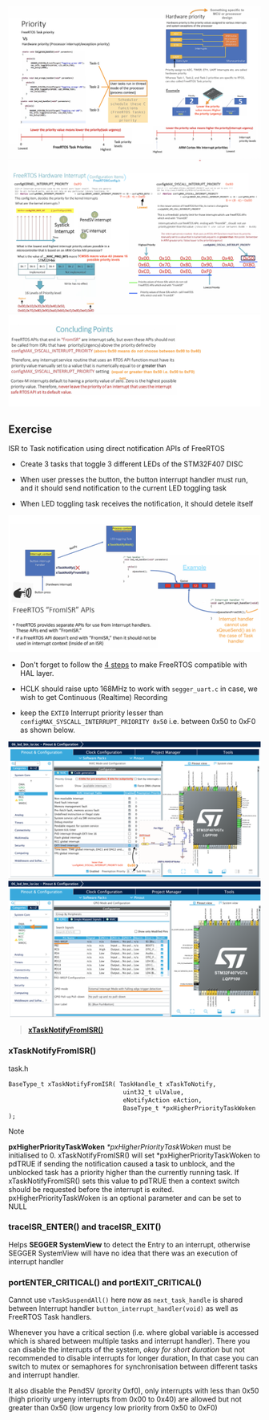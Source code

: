     
		
<img src="images/prior.png" alt="RTOS vs Hardware priority" title="RTOS vs Hardware priority">          
		
<img src="images/prior2.png" alt="RTOS vs Hardware priority" title="RTOS vs Hardware priority">          
		
<img src="images/prior3.png" alt="RTOS vs Hardware priority" title="RTOS vs Hardware priority">             
      
			

## Exercise   
     
ISR to Task notification using direct notification APIs of FreeRTOS    
    
* Create 3 tasks that toggle 3 different LEDs of the STM32F407 DISC    
    
* When user presses the button, the button interrupt handler must run, and it should send notification to the current LED toggling task    
    
* When LED toggling task receives the notification, it should detele itself     
     
		 
<img src="images/exercise.png" alt="Exercise" title="Exercise">  		 
		   
    
* Don't forget to follow the [4 steps](https://github.com/noargs/ARM-cortex-m-FreeRTOS-stm32fx/tree/main/02_led_tasks#incorporating-freertos-with-hal-layer) to make FreeRTOS compatible with HAL layer.   
    
* HCLK should raise upto 168MHz to work with `segger_uart.c` in case, we wish to get Continuous (Realtime) Recording	  	 
		   
    
* keep the `EXTI0` Interrupt priority lesser than `configMAX_SYSCALL_INTERRUPT_PRIORITY 0x50` i.e. between 0x50 to 0xF0 as shown below.    
     
		 
<img src="images/prior4.png" alt="EXTI line0 priority" title="EXTI line0 priority">  		 
     
		 
<img src="images/prior5.png" alt="External Interrupt Mode with Falling edge trigger detection" title="External Interrupt Mode with Falling edge trigger detection">  		    
     
		 
> [**xTaskNotifyFromISR()**](https://www.freertos.org/xTaskNotifyFromISR.html)     
     
		  
			
			 
### xTaskNotifyFromISR()       
      
task.h     
     
```
BaseType_t xTaskNotifyFromISR( TaskHandle_t xTaskToNotify,
                                uint32_t ulValue,
                                eNotifyAction eAction,
                                BaseType_t *pxHigherPriorityTaskWoken );
```																		 			
     		 		 
> [!NOTE]
> **pxHigherPriorityTaskWoken** _*pxHigherPriorityTaskWoken_ must be initialised to 0. 
> xTaskNotifyFromISR() will set *pxHigherPriorityTaskWoken to pdTRUE if sending the notification caused a task to unblock, and the unblocked task has a priority higher than the currently running task.
> If xTaskNotifyFromISR() sets this value to pdTRUE then a context switch should be requested before the interrupt is exited.     
> pxHigherPriorityTaskWoken is an optional parameter and can be set to NULL     
     
		  
			
			 
### traceISR_ENTER() and traceISR_EXIT()     
     
Helps **SEGGER SystemView** to detect the Entry to an interrupt, otherwise SEGGER SystemView will have no idea that there was an execution of interrupt handler		    
     
		  
			
			 
### portENTER_CRITICAL() and portEXIT_CRITICAL()     
     
Cannot use `vTaskSuspendAll()` here now as `next_task_handle` is shared between Interrupt handler `button_interrupt_handler(void)` as well as FreeRTOS Task handlers.   
    
Whenever you have a critical section (i.e. where global variable is accessed which is shared between multiple tasks and interrupt handler). There you can disable the interrupts of the system, _okay for short duration_ but not recommended to disable interrupts for longer duration, In that case you can switch to mutex or semaphores for synchronisation between different tasks and interrupt handler.   
    
It also disable the PendSV (prority 0xf0), only interrupts with less than 0x50 (high priority urgeny interrupts from 0x00 to 0x40) are allowed but not greater than 0x50 (low urgency low priority from 0x50 to 0xF0)		 
      
    

			
	 		 

         
		 
           
		 
     
		  	 						 		 
		     
		 
	
    
    
    
    
    
    
    
    
    
  
    
    
    
    
    
    
    
    

     
     

     
     

     
    
    